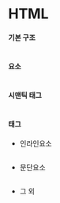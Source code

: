 # HTML

#### 기본 구조

```tex

```



#### 요소

```tex

```



#### 시맨틱 태그

```tex

```



#### 태그

- 인라인요소

```tex

```

- 문단요소

```tex

```

- 그 외

```tex

```
